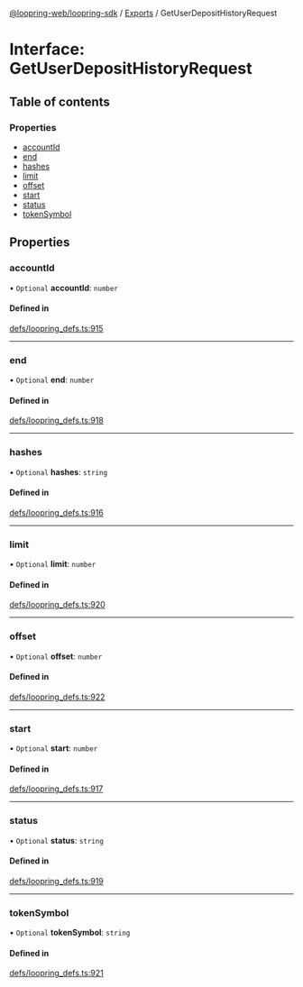 [@loopring-web/loopring-sdk](../README.md) / [Exports](../modules.md) / GetUserDepositHistoryRequest

# Interface: GetUserDepositHistoryRequest

## Table of contents

### Properties

- [accountId](GetUserDepositHistoryRequest.md#accountid)
- [end](GetUserDepositHistoryRequest.md#end)
- [hashes](GetUserDepositHistoryRequest.md#hashes)
- [limit](GetUserDepositHistoryRequest.md#limit)
- [offset](GetUserDepositHistoryRequest.md#offset)
- [start](GetUserDepositHistoryRequest.md#start)
- [status](GetUserDepositHistoryRequest.md#status)
- [tokenSymbol](GetUserDepositHistoryRequest.md#tokensymbol)

## Properties

### accountId

• `Optional` **accountId**: `number`

#### Defined in

[defs/loopring_defs.ts:915](https://github.com/Loopring/loopring_sdk/blob/acbd5a2/src/defs/loopring_defs.ts#L915)

___

### end

• `Optional` **end**: `number`

#### Defined in

[defs/loopring_defs.ts:918](https://github.com/Loopring/loopring_sdk/blob/acbd5a2/src/defs/loopring_defs.ts#L918)

___

### hashes

• `Optional` **hashes**: `string`

#### Defined in

[defs/loopring_defs.ts:916](https://github.com/Loopring/loopring_sdk/blob/acbd5a2/src/defs/loopring_defs.ts#L916)

___

### limit

• `Optional` **limit**: `number`

#### Defined in

[defs/loopring_defs.ts:920](https://github.com/Loopring/loopring_sdk/blob/acbd5a2/src/defs/loopring_defs.ts#L920)

___

### offset

• `Optional` **offset**: `number`

#### Defined in

[defs/loopring_defs.ts:922](https://github.com/Loopring/loopring_sdk/blob/acbd5a2/src/defs/loopring_defs.ts#L922)

___

### start

• `Optional` **start**: `number`

#### Defined in

[defs/loopring_defs.ts:917](https://github.com/Loopring/loopring_sdk/blob/acbd5a2/src/defs/loopring_defs.ts#L917)

___

### status

• `Optional` **status**: `string`

#### Defined in

[defs/loopring_defs.ts:919](https://github.com/Loopring/loopring_sdk/blob/acbd5a2/src/defs/loopring_defs.ts#L919)

___

### tokenSymbol

• `Optional` **tokenSymbol**: `string`

#### Defined in

[defs/loopring_defs.ts:921](https://github.com/Loopring/loopring_sdk/blob/acbd5a2/src/defs/loopring_defs.ts#L921)
